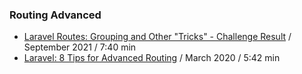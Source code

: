 ### Routing Advanced

- [Laravel Routes: Grouping and Other "Tricks" - Challenge Result](https://www.youtube.com/watch?v=Q3yPNimibGA) / September 2021 / 7:40 min
- [Laravel: 8 Tips for Advanced Routing](https://www.youtube.com/watch?v=_BIhuX8owTo) / March 2020 / 5:42 min
